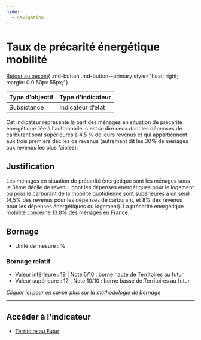 ```yaml
---
hide:
  - navigation
---
```


# Taux de précarité énergétique mobilité

[Retour au besoin](https://konsilion.github.io/diag360/pages/besoins/bi3){ .md-button .md-button--primary style="float: right; margin: 0 0 50px 55px;"}

|Type d'objectif|Type d'indicateur|
|--|--|
|Subsistance|Indicateur d’état|

Cet indicateur représente la part des ménages en situation de précarité énergétique liée à l'automobile, c'est-à-dire ceux dont les dépenses de carburant sont supérieures à 4,5 % de leurs revenus et qui appartiennent aux trois premiers déciles de revenus (autrement dit les 30% de ménages aux revenus les plus faibles). 

## Justification

Les ménages en situation de précarité énergétique sont les ménages sous le 3ème décile de revenu, dont les dépenses énergétiques pour le logement ou pour le carburant de la mobilité quotidienne sont supérieures à un seuil (4,5% des revenus pour les dépenses de carburant, et 8% des revenus pour les dépenses énergétiques du logement). La précarité énergétique mobilité concerne 13.8% des ménages en France.

## Bornage

* Unité de mesure : %

### Bornage relatif

* Valeur inférieure : 19 | Note 5/10 : borne haute de Territoires au futur
* Valeur supérieure : 12 | Note 10/10 : borne basse de Territoires au futur
  
*[Cliquer ici pour en savoir plus sur la méthodologie de bornage](https://konsilion.github.io/diag360/pages/indicateurs/methode_bornage)*

---

## Accéder à l'indicateur

- [Territoire au Futur](https://territoiresaufutur.org/carte?indicator=part_precarite_carburant&scale=epci)
